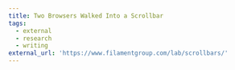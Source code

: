 ```yaml
---
title: Two Browsers Walked Into a Scrollbar
tags:
  - external
  - research
  - writing
external_url: 'https://www.filamentgroup.com/lab/scrollbars/'
---
```


